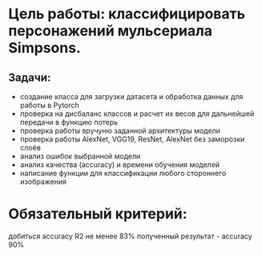 # Цель работы: классифицировать персонажений мульсериала Simpsons.

## Задачи:

- создание класса для загрузки датасета и обработка данных для работы в Pytorch
- проверка на дисбаланс классов и расчет их весов для дальнейшей передачи в функцию потерь
- проверка работы вручуню заданной архитектуры модели
- проверка работы AlexNet, VGG19, ResNet, AlexNet без заморозки слоёв
- анализ ошибок выбранной модели
- анализ качества (accuracy) и времени обучения моделей
- написание функции для классификации любого стороннего изображения
  
# Обязательный критерий: 
добиться accuracy R2 не менее 83%
полученный результат - accuracy 90%
